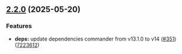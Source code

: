 ## [2.2.0](https://github.com/ExpediaGroup/spec-transformer/compare/v2.1.0...v2.2.0) (2025-05-20)

### Features

* **deps:** update dependencies commander from v13.1.0 to v14 ([#351](https://github.com/ExpediaGroup/spec-transformer/issues/351)) ([7223612](https://github.com/ExpediaGroup/spec-transformer/commit/7223612e123a2406fbe99c28d9e22177eb4500c4))

